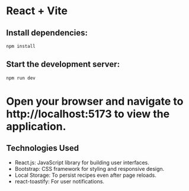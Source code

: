 # React + Vite

## Install dependencies:
    npm install

## Start the development server:
    npm run dev


# Open your browser and navigate to http://localhost:5173 to view the application.


##  Technologies Used


- React.js:  JavaScript library for building user interfaces.
- Bootstrap: CSS framework for styling and responsive design.
- Local Storage: To persist recipes even after page reloads.
- react-toastify: For user notifications.
